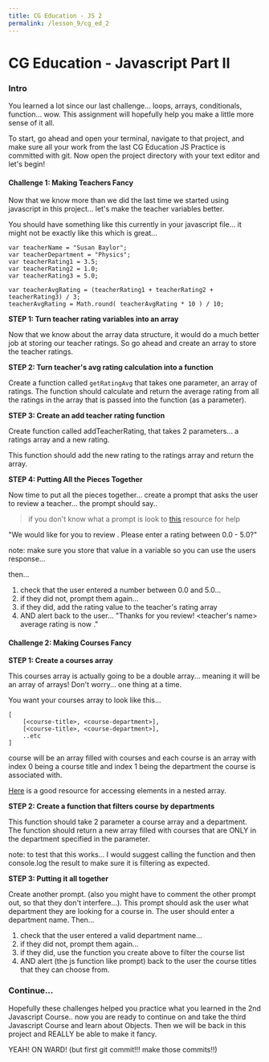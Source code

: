 ```yaml
---
title: CG Education - JS 2
permalink: /lesson_9/cg_ed_2
---
```


# CG Education - Javascript Part II

### Intro
You learned a lot since our last challenge... loops, arrays, conditionals, function... wow. This assignment will hopefully help you make a little more sense of it all.

To start, go ahead and open your terminal, navigate to that project, and make sure all your work from the last CG Education JS Practice is committed with git. Now open the project directory with your text editor and let's begin!



#### Challenge 1: Making Teachers Fancy

Now that we know more than we did the last time we started using javascript in this project... let's make the teacher variables better.

You should have something like this currently in your javascript file... it might not be exactly like this which is great...
```
var teacherName = "Susan Baylor";
var teacherDepartment = "Physics";
var teacherRating1 = 3.5;
var teacherRating2 = 1.0;
var teacherRating3 = 5.0;

var teacherAvgRating = (teacherRating1 + teacherRating2 + teacherRating3) / 3;
teacherAvgRating = Math.round( teacherAvgRating * 10 ) / 10;
```

**STEP 1: Turn teacher rating variables into an array**

Now that we know about the array data structure, it would do a much better job at storing our teacher ratings. So go ahead and create an array to store the teacher ratings.


**STEP 2: Turn teacher's avg rating calculation into a function**

Create a function called `getRatingAvg` that takes one parameter, an array of ratings. The function should calculate and return the average rating from all the ratings in the array that is passed into the function (as a parameter).


**STEP 3: Create an add teacher rating function**

Create function called addTeacherRating, that takes 2 parameters... a ratings array and a new rating.

This function should add the new rating to the ratings array and return the array.


**STEP 4: Putting All the Pieces Together**

Now time to put all the pieces together...
create a prompt that asks the user to review a teacher... the prompt should say..

> if you don't know what a prompt is look to [this](https://developer.mozilla.org/en-US/docs/Web/API/Window/prompt) resource for help

"We would like for you to review <teacher name>. Please enter a rating between 0.0 - 5.0?"

note: make sure you store that value in a variable so you can use the users response...

then...
1) check that the user entered a number between 0.0 and 5.0...
2) if they did not, prompt them again...
3) if they did, add the rating value to the teacher's rating array
4) AND alert back to the user... "Thanks for you review! <teacher's name> average rating is now <avgRating>."



#### Challenge 2: Making Courses Fancy


**STEP 1: Create a courses array**

This courses array is actually going to be a double array... meaning it will be an array of arrays! Don't worry... one thing at a time.

You want your courses array to look like this...
```
[
    [<course-title>, <course-department>],
    [<course-title>, <course-department>],
    ..etc
]
```
course will be an array filled with courses and each course is an array with index 0 being a course title and index 1 being the department the course is associated with.

[Here](http://www.dyn-web.com/javascript/arrays/multidimensional.php) is a good resource for accessing elements in a nested array.

**STEP 2: Create a function that filters course by departments**

This function should take 2 parameter a course array and a department. The function should return a new array filled with courses that are ONLY in the department specified in the parameter.

note: to test that this works... I would suggest calling the function and then console.log the result to make sure it is filtering as expected.


**STEP 3: Putting it all together**

Create another prompt. (also you might have to comment the other prompt out, so that they don't interfere...). This prompt should ask the user what department they are looking for a course in. The user should enter a department name. Then...

1) check that the user entered a valid department name...
2) if they did not, prompt them again...
3) if they did, use the function you create above to filter the course list
4) AND alert (the js function like prompt) back to the user the course titles that they can choose from.


### Continue...
Hopefully these challenges helped you practice what you learned in the 2nd Javascript Course.. now you are ready to continue on and take the third Javascript Course and learn about Objects. Then we will be back in this project and REALLY be able to make it fancy.

YEAH! ON WARD! (but first git commit!!! make those commits!!)
